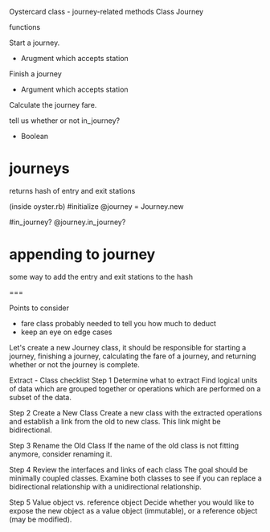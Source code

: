 Oystercard class - journey-related methods
Class Journey 

functions

Start a journey. 
 - Arugment which accepts station
 
Finish a journey
 - Argument which accepts station

Calculate the journey fare.

tell us whether or not in_journey?
 - Boolean
 





# journeys
returns hash of entry and exit stations



(inside oyster.rb)
#initialize
@journey = Journey.new

#in_journey?
@journey.in_journey?



# appending to journey
some way to add the entry and exit stations to the hash

===

Points to consider

- fare class probably needed to tell you how much to deduct
- keep an eye on edge cases


Let's create a new Journey class, it should be responsible for starting a journey, finishing a journey, calculating the fare of a journey, and returning whether or not the journey is complete.

Extract - Class checklist 
Step 1
Determine what to extract
Find logical units of data which are grouped together or operations which are performed on a subset of the data.

Step 2
Create a New Class
Create a new class with the extracted operations and establish a link from the old to new class. This link might be bidirectional.

Step 3
Rename the Old Class
If the name of the old class is not fitting anymore, consider renaming it.

Step 4
Review the interfaces and links of each class
The goal should be minimally coupled classes. Examine both classes to see if you can replace a bidirectional relationship with a unidirectional relationship.

Step 5
Value object vs. reference object
Decide whether you would like to expose the new object as a value object (immutable), or a reference object (may be modified).